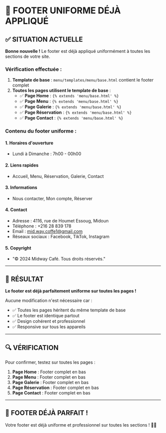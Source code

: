 # 📱 FOOTER UNIFORME DÉJÀ APPLIQUÉ

## ✅ SITUATION ACTUELLE

**Bonne nouvelle !** Le footer est déjà appliqué uniformément à toutes les sections de votre site.

### **Vérification effectuée :**

1. **Template de base** : `menu/templates/menu/base.html` contient le footer complet
2. **Toutes les pages utilisent le template de base** :
   - ✅ **Page Home** : `{% extends 'menu/base.html' %}`
   - ✅ **Page Menu** : `{% extends 'menu/base.html' %}`
   - ✅ **Page Galerie** : `{% extends 'menu/base.html' %}`
   - ✅ **Page Réservation** : `{% extends 'menu/base.html' %}`
   - ✅ **Page Contact** : `{% extends 'menu/base.html' %}`

### **Contenu du footer uniforme :**

#### **1. Horaires d'ouverture**
- Lundi à Dimanche : 7h00 - 00h00

#### **2. Liens rapides**
- Accueil, Menu, Réservation, Galerie, Contact

#### **3. Informations**
- Nous contacter, Mon compte, Réserver

#### **4. Contact**
- Adresse : 4116, rue de Houmet Essoug, Midoun
- Téléphone : +216 28 839 178
- Email : mid.way.coffe1@gmail.com
- Réseaux sociaux : Facebook, TikTok, Instagram

#### **5. Copyright**
- "© 2024 Midway Café. Tous droits réservés."

---

## 🎯 RÉSULTAT

**Le footer est déjà parfaitement uniforme sur toutes les pages !** 

Aucune modification n'est nécessaire car :
- ✅ Toutes les pages héritent du même template de base
- ✅ Le footer est identique partout
- ✅ Design cohérent et professionnel
- ✅ Responsive sur tous les appareils

---

## 🔍 VÉRIFICATION

Pour confirmer, testez sur toutes les pages :
1. **Page Home** : Footer complet en bas
2. **Page Menu** : Footer complet en bas
3. **Page Galerie** : Footer complet en bas
4. **Page Réservation** : Footer complet en bas
5. **Page Contact** : Footer complet en bas

---

## 🎉 FOOTER DÉJÀ PARFAIT !

Votre footer est déjà uniforme et professionnel sur toutes les sections ! 🚀📱
